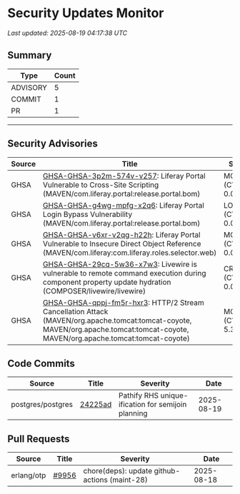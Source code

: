 # Security Updates Monitor

*Last updated: 2025-08-19 04:17:38 UTC*

## Summary
| Type | Count |
|------|-------|
| ADVISORY | 5 |
| COMMIT | 1 |
| PR | 1 |

---

## Security Advisories

| Source | Title | Severity | Date |
|--------|-------|----------|------|
| GHSA | [GHSA-GHSA-3p2m-574v-v257](https://github.com/advisories/GHSA-3p2m-574v-v257): Liferay Portal Vulnerable to Cross-Site Scripting (MAVEN/com.liferay.portal:release.portal.bom) | MODERATE (CVSS: 0.0) | 2025-08-18 |
| GHSA | [GHSA-GHSA-g4wg-mpfg-x2q6](https://github.com/advisories/GHSA-g4wg-mpfg-x2q6): Liferay Portal Login Bypass Vulnerability (MAVEN/com.liferay.portal:release.portal.bom) | LOW (CVSS: 0.0) | 2025-08-18 |
| GHSA | [GHSA-GHSA-v6xr-v2qg-h22h](https://github.com/advisories/GHSA-v6xr-v2qg-h22h): Liferay Portal Vulnerable to Insecure Direct Object Reference (MAVEN/com.liferay:com.liferay.roles.selector.web) | MODERATE (CVSS: 0.0) | 2025-08-18 |
| GHSA | [GHSA-GHSA-29cq-5w36-x7w3](https://github.com/advisories/GHSA-29cq-5w36-x7w3): Livewire is vulnerable to remote command execution during component property update hydration (COMPOSER/livewire/livewire) | CRITICAL (CVSS: 0.0) | 2025-07-17 |
| GHSA | [GHSA-GHSA-qppj-fm5r-hxr3](https://github.com/advisories/GHSA-qppj-fm5r-hxr3): HTTP/2 Stream Cancellation Attack (MAVEN/org.apache.tomcat:tomcat-coyote, MAVEN/org.apache.tomcat:tomcat-coyote, MAVEN/org.apache.tomcat:tomcat-coyote) | MODERATE (CVSS: 5.3) | 2023-10-10 |

## Code Commits

| Source | Title | Severity | Date |
|--------|-------|----------|------|
| postgres/postgres | [24225ad](https://github.com/postgres/postgres/commit/24225ad9aafc576295e210026d8ffa9f50d61145) | Pathify RHS unique-ification for semijoin planning | 2025-08-19 |

## Pull Requests

| Source | Title | Severity | Date |
|--------|-------|----------|------|
| erlang/otp | [#9956](https://github.com/erlang/otp/pull/9956) | chore(deps): update github-actions (maint-28) | 2025-08-18 |

